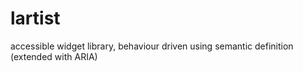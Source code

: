 # lartist

accessible widget library, behaviour driven using semantic definition (extended with ARIA)
